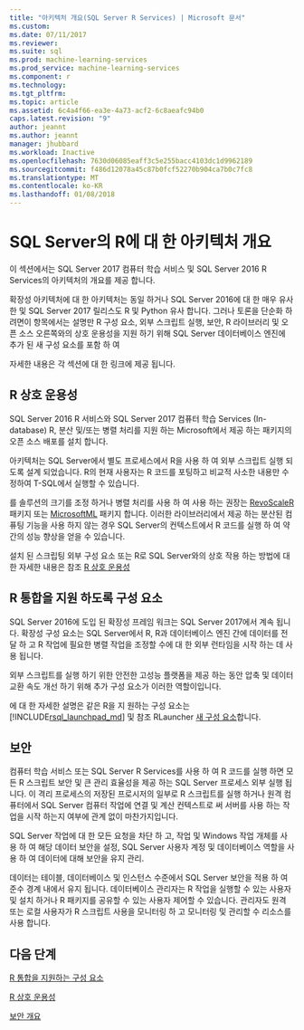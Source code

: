 ```yaml
---
title: "아키텍처 개요(SQL Server R Services) | Microsoft 문서"
ms.custom: 
ms.date: 07/11/2017
ms.reviewer: 
ms.suite: sql
ms.prod: machine-learning-services
ms.prod_service: machine-learning-services
ms.component: r
ms.technology: 
ms.tgt_pltfrm: 
ms.topic: article
ms.assetid: 6c4a4f66-ea3e-4a73-acf2-6c8aeafc94b0
caps.latest.revision: "9"
author: jeannt
ms.author: jeannt
manager: jhubbard
ms.workload: Inactive
ms.openlocfilehash: 7630d06085eaff3c5e255bacc4103dc1d9962189
ms.sourcegitcommit: f486d12078a45c87b0fcf52270b904ca7b0c7fc8
ms.translationtype: MT
ms.contentlocale: ko-KR
ms.lasthandoff: 01/08/2018
---
```

# <a name="architecture-overview-for-r-in-sql-server"></a>SQL Server의 R에 대 한 아키텍처 개요

이 섹션에서는 SQL Server 2017 컴퓨터 학습 서비스 및 SQL Server 2016 R Services의 아키텍처의 개요를 제공 합니다.

확장성 아키텍처에 대 한 아키텍처는 동일 하거나 SQL Server 2016에 대 한 매우 유사한 및 SQL Server 2017 릴리스도 R 및 Python 유사 합니다. 그러나 토론을 단순화 하려면이 항목에서는 설명만 R 구성 요소, 외부 스크립트 실행, 보안, R 라이브러리 및 오픈 소스 오른쪽와의 상호 운용성을 지원 하기 위해 SQL Server 데이터베이스 엔진에 추가 된 새 구성 요소를 포함 하 여

자세한 내용은 각 섹션에 대 한 링크에 제공 됩니다.

## <a name="r-interoperability"></a>R 상호 운용성

SQL Server 2016 R 서비스와 SQL Server 2017 컴퓨터 학습 Services (In-database) R, 분산 및/또는 병렬 처리를 지원 하는 Microsoft에서 제공 하는 패키지의 오픈 소스 배포를 설치 합니다.

아키텍처는 SQL Server에서 별도 프로세스에서 R을 사용 하 여 외부 스크립트 실행 되도록 설계 되었습니다. R의 현재 사용자는 R 코드를 포팅하고 비교적 사소한 내용만 수정하여 T-SQL에서 실행할 수 있습니다.

를 솔루션의 크기를 조정 하거나 병렬 처리를 사용 하 여 사용 하는 권장는 [RevoScaleR](https://docs.microsoft.com/r-server/r-reference/revoscaler/revoscaler) 패키지 또는 [MicrosoftML](https://docs.microsoft.com/r-server/r-reference/microsoftml/microsoftml-package) 패키지 합니다. 이러한 라이브러리에서 제공 하는 분산된 컴퓨팅 기능을 사용 하지 않는 경우 SQL Server의 컨텍스트에서 R 코드를 실행 하 여 약간의 성능 향상을 얻을 수 있습니다.

설치 된 스크립팅 외부 구성 요소 또는 R로 SQL Server와의 상호 작용 하는 방법에 대 한 자세한 내용은 참조 [R 상호 운용성](../../advanced-analytics/r/r-interoperability-in-sql-server.md)

## <a name="components-to-support-r-integration"></a>R 통합을 지원 하도록 구성 요소

SQL Server 2016에 도입 된 확장성 프레임 워크는 SQL Server 2017에서 계속 됩니다. 확장성 구성 요소는 SQL Server에서 R, R과 데이터베이스 엔진 간에 데이터를 전달 하 고 R 작업에 필요한 병렬 작업을 조정할 수에 대 한 외부 런타임을 시작 하는 데 사용 됩니다.

외부 스크립트를 실행 하기 위한 안전한 고성능 플랫폼을 제공 하는 동안 압축 및 데이터 교환 속도 개선 하기 위해 추가 구성 요소가 이러한 역할이입니다.

에 대 한 자세한 설명은 같은 R을 지 원하는 구성 요소는 [!INCLUDE[rsql_launchpad_md](../../includes/rsql-launchpad-md.md)] 및 참조 RLauncher [새 구성 요소](../../advanced-analytics/r/new-components-in-sql-server-to-support-r.md)합니다.

## <a name="security"></a>보안

컴퓨터 학습 서비스 또는 SQL Server R Services를 사용 하 여 R 코드를 실행 하면 모든 R 스크립트 보안 및 큰 관리 효율성을 제공 하는 SQL Server 프로세스 외부 실행 됩니다. 이 격리 프로세스의 저장된 프로시저의 일부로 R 스크립트를 실행 하거나 원격 컴퓨터에서 SQL Server 컴퓨터 작업에 연결 및 계산 컨텍스트로 써 서버를 사용 하는 작업을 시작 하는지 여부에 관계 없이 마찬가지입니다.

SQL Server 작업에 대 한 모든 요청을 차단 하 고, 작업 및 Windows 작업 개체를 사용 하 여 해당 데이터 보안을 설정, SQL Server 사용자 계정 및 데이터베이스 역할을 사용 하 여 데이터에 대해 보안을 유지 관리.

데이터는 테이블, 데이터베이스 및 인스턴스 수준에서 SQL Server 보안을 적용 하 여 준수 경계 내에서 유지 됩니다. 데이터베이스 관리자는 R 작업을 실행할 수 있는 사용자 및 설치 하거나 R 패키지를 공유할 수 있는 사용자 제어할 수 있습니다. 관리자도 원격 또는 로컬 사용자가 R 스크립트 사용을 모니터링 하 고 모니터링 및 관리할 수 리소스를 사용 합니다.

## <a name="next-steps"></a>다음 단계

[R 통합을 지원하는 구성 요소](new-components-in-sql-server-to-support-r.md)

[R 상호 운용성](r-interoperability-in-sql-server.md)

[보안 개요](security-overview-sql-server-r.md)
